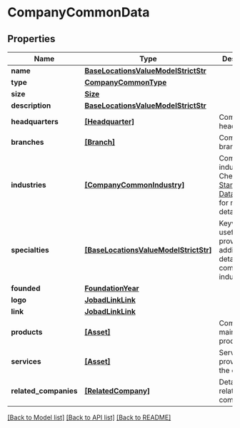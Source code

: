 # CompanyCommonData


## Properties
Name | Type | Description | Notes
------------ | ------------- | ------------- | -------------
**name** | [**BaseLocationsValueModelStrictStr**](BaseLocationsValueModelStrictStr.md) |  | 
**type** | [**CompanyCommonType**](CompanyCommonType.md) |  | [optional] 
**size** | [**Size**](Size.md) |  | [optional] 
**description** | [**BaseLocationsValueModelStrictStr**](BaseLocationsValueModelStrictStr.md) |  | [optional] 
**headquarters** | [**[Headquarter]**](Headquarter.md) | Company headquarters. | [optional] 
**branches** | [**[Branch]**](Branch.md) | Company branches. | [optional] 
**industries** | [**[CompanyCommonIndustry]**](CompanyCommonIndustry.md) | Company industries. Check the [Standardized Data](https://api.inda.ai/hr/docs/v2/#tag/Standardized-Data) section for more details. | [optional] 
**specialties** | [**[BaseLocationsValueModelStrictStr]**](BaseLocationsValueModelStrictStr.md) | Keywords useful to provide additional detail about company industries. | [optional] 
**founded** | [**FoundationYear**](FoundationYear.md) |  | [optional] 
**logo** | [**JobadLinkLink**](JobadLinkLink.md) |  | [optional] 
**link** | [**JobadLinkLink**](JobadLinkLink.md) |  | [optional] 
**products** | [**[Asset]**](Asset.md) | Company main products. | [optional] 
**services** | [**[Asset]**](Asset.md) | Services provided by the company. | [optional] 
**related_companies** | [**[RelatedCompany]**](RelatedCompany.md) | Details about related companies. | [optional] 

[[Back to Model list]](../README.md#documentation-for-models) [[Back to API list]](../README.md#documentation-for-api-endpoints) [[Back to README]](../README.md)


